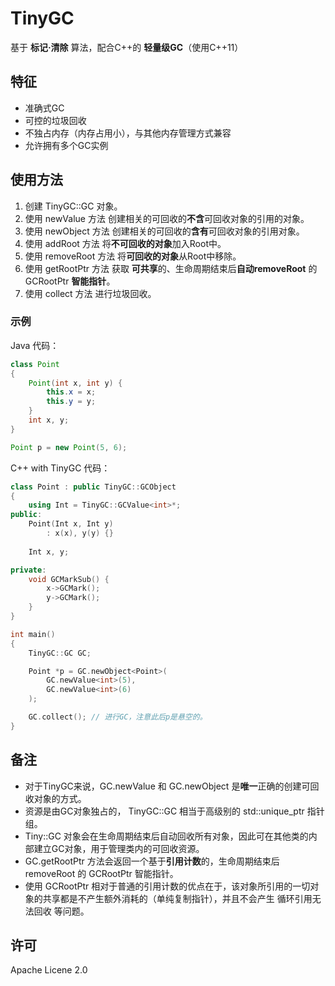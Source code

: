 # TinyGC

基于 **标记·清除** 算法，配合C++的 **轻量级GC**（使用C++11）

## 特征

- 准确式GC
- 可控的垃圾回收
- 不独占内存（内存占用小），与其他内存管理方式兼容
- 允许拥有多个GC实例

## 使用方法

1. 创建 TinyGC::GC 对象。
2. 使用 newValue 方法 创建相关的可回收的**不含**可回收对象的引用的对象。
3. 使用 newObject 方法 创建相关的可回收的**含有**可回收对象的引用对象。
4. 使用 addRoot 方法 将**不可回收的对象**加入Root中。
5. 使用 removeRoot 方法 将**可回收的对象**从Root中移除。
6. 使用 getRootPtr 方法 获取 **可共享**的、生命周期结束后**自动removeRoot** 的 GCRootPtr **智能指针**。
7. 使用 collect 方法 进行垃圾回收。

### 示例

Java 代码：

```Java
class Point
{
    Point(int x, int y) {
        this.x = x;
        this.y = y;
    }
    int x, y;
}

Point p = new Point(5, 6);
```

C++ with TinyGC 代码：

```C++
class Point : public TinyGC::GCObject
{
    using Int = TinyGC::GCValue<int>*;
public:
    Point(Int x, Int y)
        : x(x), y(y) {}
    
    Int x, y;

private:
    void GCMarkSub() {
        x->GCMark();
        y->GCMark();
    }
}

int main()
{
    TinyGC::GC GC;

    Point *p = GC.newObject<Point>(
        GC.newValue<int>(5),
        GC.newValue<int>(6)
    );

    GC.collect(); // 进行GC，注意此后p是悬空的。
}
```

## 备注

- 对于TinyGC来说，GC.newValue 和 GC.newObject 是**唯一**正确的创建可回收对象的方式。
- 资源是由GC对象独占的， TinyGC::GC 相当于高级别的 std::unique_ptr 指针组。
- Tiny::GC 对象会在生命周期结束后自动回收所有对象，因此可在其他类的内部建立GC对象，用于管理类内的可回收资源。
- GC.getRootPtr 方法会返回一个基于**引用计数**的，生命周期结束后 removeRoot 的 GCRootPtr 智能指针。
- 使用 GCRootPtr 相对于普通的引用计数的优点在于，该对象所引用的一切对象的共享都是不产生额外消耗的（单纯复制指针），并且不会产生 循环引用无法回收 等问题。

## 许可

Apache Licene 2.0